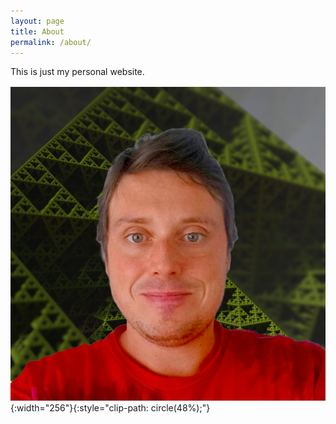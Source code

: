 ```yaml
---
layout: page
title: About
permalink: /about/
---
```

This is just my personal website.

![selfie](/assets/images/selfie-triangles.png){:width="256"}{:style="clip-path: circle(48%);"}

